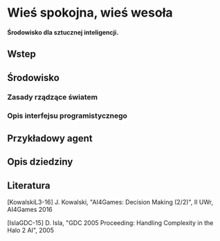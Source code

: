 ﻿<!--
Przesłane na SKOS: kompletny kod i opcjonalnie inne rzeczy (np. wygenerowane przykłady) składające się na projekt.

Wymagania odnośnie raportu:
Raport jest dokumentem "reprezentującym" pracę i w szczególności powinien zawierać:
- wstęp, opis dziedziny, literaturę;
- opis zastosowanego rozwiązania, szczegółowy w najważniejszych punktach, szkicowy w pozostałych;
- przedstawienie eksperymentów i wyników;
- podsumowanie, future work, możliwe poprawki;
- podział prac w zespole.
Powinien zostać wysłany przez SKOS w formie jednego dokumentu, preferowany format pdf (może też być za pośrednictwem overleaf).

Proces oddawania:

1. Przesłanie na SKOS gotowego projektu oraz raportu
2. Mail do opiekuna grupy z informacją, że projekt jest gotowy
3. Akceptacja opiekuna lub (ze względu na liczbę uwag) powrót do punktu 1
4. Osobiste oddanie projektu
5. Wystawienie oceny
-->

# Wieś spokojna, wieś wesoła
#### Środowisko dla sztucznej inteligencji.

## Wstep

## Środowisko

### Zasady rządzące światem

### Opis interfejsu programistycznego

## Przykładowy agent

## Opis dziedziny

## Literatura

[KowalskiL3-16] J. Kowalski, "AI4Games: Decision Making (2/2)", II UWr, AI4Games 2016

[IslaGDC-15] D. Isla, "GDC 2005 Proceeding: Handling Complexity in the Halo 2 AI", 2005
